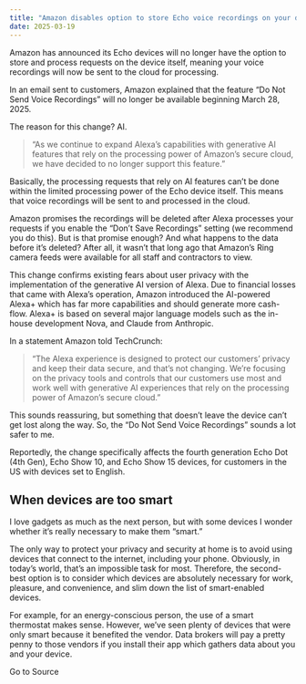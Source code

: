 ```yaml
---
title: "Amazon disables option to store Echo voice recordings on your device"
date: 2025-03-19
---
```


Amazon has announced its Echo devices will no longer have the option to store and process requests on the device itself, meaning your voice recordings will now be sent to the cloud for processing.

In an email sent to customers, Amazon explained that the feature “Do Not Send Voice Recordings” will no longer be available beginning March 28, 2025.

The reason for this change? AI.

> “As we continue to expand Alexa’s capabilities with generative AI features that rely on the processing power of Amazon’s secure cloud, we have decided to no longer support this feature.”

Basically, the processing requests that rely on AI features can’t be done within the limited processing power of the Echo device itself. This means that voice recordings will be sent to and processed in the cloud.

Amazon promises the recordings will be deleted after Alexa processes your requests if you enable the “Don’t Save Recordings” setting (we recommend you do this). But is that promise enough? And what happens to the data before it’s deleted? After all, it wasn’t that long ago that Amazon’s Ring camera feeds were available for all staff and contractors to view.

This change confirms existing fears about user privacy with the implementation of the generative AI version of Alexa. Due to financial losses that came with Alexa’s operation, Amazon introduced the AI-powered Alexa+ which has far more capabilities and should generate more cash-flow. Alexa+ is based on several major language models such as the in-house development Nova, and Claude from Anthropic.

In a statement Amazon told TechCrunch:

> “The Alexa experience is designed to protect our customers’ privacy and keep their data secure, and that’s not changing. We’re focusing on the privacy tools and controls that our customers use most and work well with generative AI experiences that rely on the processing power of Amazon’s secure cloud.”

This sounds reassuring, but something that doesn’t leave the device can’t get lost along the way. So, the “Do Not Send Voice Recordings” sounds a lot safer to me.

Reportedly, the change specifically affects the fourth generation Echo Dot (4th Gen), Echo Show 10, and Echo Show 15 devices, for customers in the US with devices set to English.

## When devices are too smart

I love gadgets as much as the next person, but with some devices I wonder whether it’s really necessary to make them “smart.”

The only way to protect your privacy and security at home is to avoid using devices that connect to the internet, including your phone. Obviously, in today’s world, that’s an impossible task for most. Therefore, the second-best option is to consider which devices are absolutely necessary for work, pleasure, and convenience, and slim down the list of smart-enabled devices.

For example, for an energy-conscious person, the use of a smart thermostat makes sense. However, we’ve seen plenty of devices that were only smart because it benefited the vendor. Data brokers will pay a pretty penny to those vendors if you install their app which gathers data about you and your device.

Go to Source
